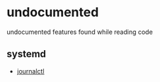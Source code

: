 # undocumented
undocumented features found while reading code


## systemd

-   [journalctl](systemd/journalctl.md)
